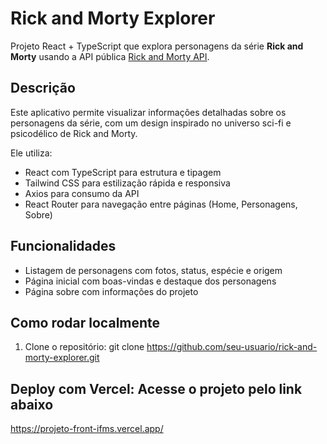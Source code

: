 # Rick and Morty Explorer

Projeto React + TypeScript que explora personagens da série **Rick and Morty** usando a API pública [Rick and Morty API](https://rickandmortyapi.com/).

## Descrição

Este aplicativo permite visualizar informações detalhadas sobre os personagens da série, com um design inspirado no universo sci-fi e psicodélico de Rick and Morty.

Ele utiliza:

- React com TypeScript para estrutura e tipagem
- Tailwind CSS para estilização rápida e responsiva
- Axios para consumo da API
- React Router para navegação entre páginas (Home, Personagens, Sobre)

## Funcionalidades

- Listagem de personagens com fotos, status, espécie e origem
- Página inicial com boas-vindas e destaque dos personagens
- Página sobre com informações do projeto

## Como rodar localmente

1. Clone o repositório:
   git clone https://github.com/seu-usuario/rick-and-morty-explorer.git
   
## Deploy com Vercel: Acesse o projeto pelo link abaixo 
https://projeto-front-ifms.vercel.app/
